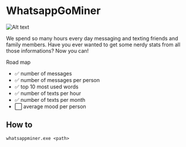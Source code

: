 # WhatsappGoMiner

![Alt text](https://img.atlasobscura.com/9dA28XXb4hBRr-I99zSubPy4RWQ-lehNxDA3TVB_MvA/rs:fill:780:520:1/g:ce/q:81/sm:1/scp:1/ar:1/aHR0cHM6Ly9hdGxh/cy1kZXYuczMuYW1h/em9uYXdzLmNvbS91/cGxvYWRzL2Fzc2V0/cy85MDQwMjA2Yi1l/ZmJkLTRlMjgtYTUw/Zi05MzlkMGZlZWUz/MzY1M2Q1YzcyN2Yz/MWVlNzM5MjZfTmF0/J2wgTWluaW5nIEhh/bGwgb2YgRmFtZSAz/LmpwZw.jpg "a title")

We spend so many hours every day messaging and texting friends and family members. Have you ever wanted to get some nerdy stats from all those informations? Now you can!

Road map

- ✅ number of messages
- ✅ number of messages per person
- ✅ top 10 most used words
- ✅ number of texts per hour
- ✅ number of texts per month
- ⬜ average mood per person
 

 ## How to

 `whatsappminer.exe <path>`
